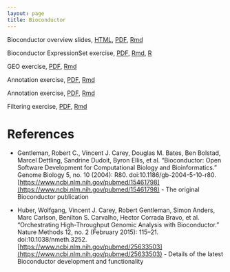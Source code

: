 ```yaml
---
layout: page
title: Bioconductor
---
```


Bioconductor overview slides, [HTML](/BIOS567/assets/presentation_Bioconductor/presentation_Bioconductor.html), [PDF](/BIOS567/assets/presentation_Bioconductor/presentation_Bioconductor.pdf), [Rmd](/BIOS567/assets/presentation_Bioconductor/presentation_Bioconductor.Rmd)

Bioconductor ExpressionSet exercise, [PDF](/BIOS567/assets/presentation_Bioconductor/Bioconductor.pdf), [Rmd](/BIOS567/assets/presentation_Bioconductor/Bioconductor.Rmd), [R](/BIOS567/assets/presentation_Bioconductor/Bioconductor.R)

GEO exercise, [PDF](/BIOS567/assets/presentation_Bioconductor/GEO.pdf), [Rmd](/BIOS567/assets/presentation_Bioconductor/GEO.Rmd)

Annotation exercise, [PDF](/BIOS567/assets/presentation_Bioconductor/Annotation.pdf), [Rmd](/BIOS567/assets/presentation_Bioconductor/Annotation.Rmd)

Annotation exercise, [PDF](/BIOS567/assets/presentation_Bioconductor/Annotation.pdf), [Rmd](/BIOS567/assets/presentation_Bioconductor/Annotation.Rmd)

Filtering exercise, [PDF](/BIOS567/assets/presentation_Bioconductor/Filtering.pdf), [Rmd](/BIOS567/assets/presentation_Bioconductor/Filtering.Rmd)

# References

- Gentleman, Robert C., Vincent J. Carey, Douglas M. Bates, Ben Bolstad, Marcel Dettling, Sandrine Dudoit, Byron Ellis, et al. “Bioconductor: Open Software Development for Computational Biology and Bioinformatics.” Genome Biology 5, no. 10 (2004): R80. doi:10.1186/gb-2004-5-10-r80. [https://www.ncbi.nlm.nih.gov/pubmed/15461798](https://www.ncbi.nlm.nih.gov/pubmed/15461798) - The original Bioconductor publication

- Huber, Wolfgang, Vincent J. Carey, Robert Gentleman, Simon Anders, Marc Carlson, Benilton S. Carvalho, Hector Corrada Bravo, et al. “Orchestrating High-Throughput Genomic Analysis with Bioconductor.” Nature Methods 12, no. 2 (February 2015): 115–21. doi:10.1038/nmeth.3252. [https://www.ncbi.nlm.nih.gov/pubmed/25633503](https://www.ncbi.nlm.nih.gov/pubmed/25633503) - Details of the latest Bioconductor development and functionality



